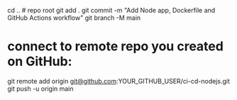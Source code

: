 cd ..   # repo root
git add .
git commit -m "Add Node app, Dockerfile and GitHub Actions workflow"
git branch -M main
# connect to remote repo you created on GitHub:
git remote add origin git@github.com:YOUR_GITHUB_USER/ci-cd-nodejs.git
git push -u origin main
